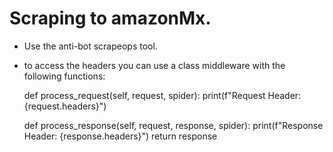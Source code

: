# Scraping to amazonMx.

- Use the anti-bot scrapeops tool.
- to access the headers you can use a class middleware with the following functions:

    def process_request(self, request, spider):
          print(f"Request Header: {request.headers}")

     def process_response(self, request, response, spider):
          print(f"Response Header: {response.headers}")
          return response  

